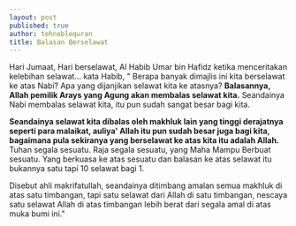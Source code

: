 ```yaml
---
layout: post
published: true
author: tehnoblequran
title: Balasan Berselawat
---
```

Hari Jumaat, Hari berselawat, Al Habib Umar bin Hafidz ketika menceritakan kelebihan selawat... kata Habib, " Berapa banyak dimajlis ini kita berselawat ke atas Nabi? Apa yang dijanjikan selawat kita ke atasnya? **Balasannya, Allah pemilik Arays yang Agung akan membalas selawat kita.** Seandainya Nabi membalas selawat kita, itu pun sudah sangat besar bagi kita.

**Seandainya selawat kita dibalas oleh makhluk lain yang tinggi derajatnya seperti para malaikat, auliya' Allah itu pun sudah besar juga bagi kita, bagaimana pula sekiranya yang berselawat ke atas kita itu adalah Allah.** Tuhan segala sesuatu. Raja segala sesuatu, yang Maha Mampu Berbuat sesuatu. Yang berkuasa ke atas sesuatu dan balasan ke atas selawat itu bukannya satu tapi 10 selawat bagi 1. 

Disebut ahli makrifatullah, seandainya ditimbang amalan semua makhluk di atas satu timbangan, tapi satu selawat dari Allah di satu timbangan, nescaya satu selawat Allah di atas timbangan lebih berat dari segala amal di atas muka bumi ini."